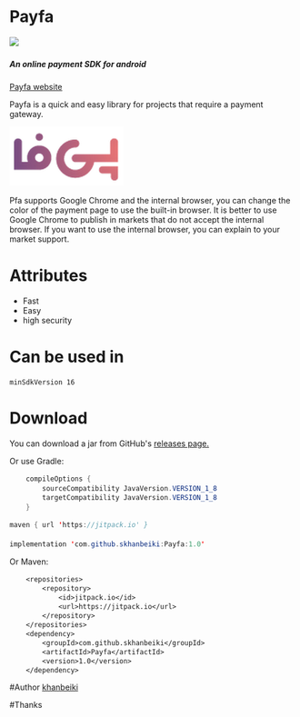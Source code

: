 # Payfa
[![](https://jitpack.io/v/skhanbeiki/Payfa.svg)](https://jitpack.io/#skhanbeiki/Payfa)
##### An online payment SDK for android

[Payfa website](https://payfa.com/)

Payfa is a quick and easy library for projects that require a payment gateway.

 ![alt text](https://github.com/skhanbeiki/Payfa/blob/master/images/head.png)
 
Pfa supports Google Chrome and the internal browser, you can change the color of the payment page to use the built-in browser.
It is better to use Google Chrome to publish in markets that do not accept the internal browser.
If you want to use the internal browser, you can explain to your market support.


# Attributes
+ Fast
+ Easy
+ high security

# Can be used in 
```
minSdkVersion 16
```

# Download
You can download a jar from GitHub's [releases page.](https://github.com/skhanbeiki/Payfa/releases)

Or use Gradle:
```java
    compileOptions {
        sourceCompatibility JavaVersion.VERSION_1_8
        targetCompatibility JavaVersion.VERSION_1_8
    }
```

```java
maven { url 'https://jitpack.io' }

implementation 'com.github.skhanbeiki:Payfa:1.0'
```
Or Maven:
```
	<repositories>
		<repository>
		    <id>jitpack.io</id>
		    <url>https://jitpack.io</url>
		</repository>
	</repositories>
    <dependency>
	    <groupId>com.github.skhanbeiki</groupId>
	    <artifactId>Payfa</artifactId>
	    <version>1.0</version>
	</dependency>
```
#Author
[khanbeiki](www.khanbeiki.com)

#Thanks

    

